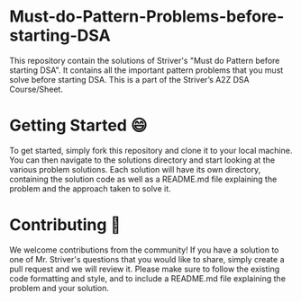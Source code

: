 # Must-do-Pattern-Problems-before-starting-DSA

This repository contain the solutions of Striver's "Must do Pattern before starting DSA". It contains all the important pattern problems that you must solve before starting DSA. This is a part of the Striver’s A2Z DSA Course/Sheet.

# Getting Started :smile:

To get started, simply fork this repository and clone it to your local machine. You can then navigate to the solutions directory and start looking at the various problem solutions. Each solution will have its own directory, containing the solution code as well as a README.md file explaining the problem and the approach taken to solve it.

# Contributing 👥

We welcome contributions from the community! If you have a solution to one of Mr. Striver's questions that you would like to share, simply create a pull request and we will review it. Please make sure to follow the existing code formatting and style, and to include a README.md file explaining the problem and your solution.
